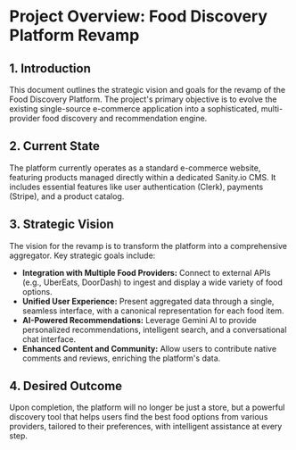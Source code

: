 # Project Overview: Food Discovery Platform Revamp

## 1. Introduction

This document outlines the strategic vision and goals for the revamp of the Food Discovery Platform. The project's primary objective is to evolve the existing single-source e-commerce application into a sophisticated, multi-provider food discovery and recommendation engine.

## 2. Current State

The platform currently operates as a standard e-commerce website, featuring products managed directly within a dedicated Sanity.io CMS. It includes essential features like user authentication (Clerk), payments (Stripe), and a product catalog.

## 3. Strategic Vision

The vision for the revamp is to transform the platform into a comprehensive aggregator. Key strategic goals include:

- **Integration with Multiple Food Providers:** Connect to external APIs (e.g., UberEats, DoorDash) to ingest and display a wide variety of food options.
- **Unified User Experience:** Present aggregated data through a single, seamless interface, with a canonical representation for each food item.
- **AI-Powered Recommendations:** Leverage Gemini AI to provide personalized recommendations, intelligent search, and a conversational chat interface.
- **Enhanced Content and Community:** Allow users to contribute native comments and reviews, enriching the platform's data.

## 4. Desired Outcome

Upon completion, the platform will no longer be just a store, but a powerful discovery tool that helps users find the best food options from various providers, tailored to their preferences, with intelligent assistance at every step.
